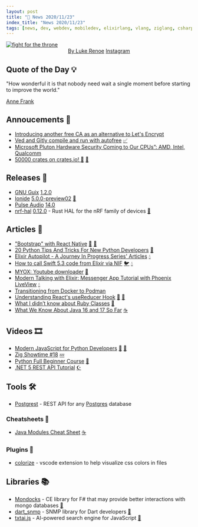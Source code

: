 ```yaml
---
layout: post
title: "📜 News 2020/11/23"
index_title: "News 2020/11/23"
tags: [news, dev, webdev, mobiledev, elixirlang, vlang, ziglang, csharp, fsharp, dotnet, python, swift, java, rust, reactnative, dartlang, vscode, css, postgresql, security, rubylang]
---
```


<a href="https://daily-tech-news.github.io/2020/11/23/news.html">
  <img src="https://user-images.githubusercontent.com/430272/100022706-6a953200-2dc2-11eb-8e27-e3f859590526.jpg"
     alt="fight for the throne"
     class="image">
</a>

<div style="text-align:center">
   <a href="https://www.reddit.com/user/LukeRenoe">By Luke Renoe</a>
   <a href="https://www.instagram.com/lukerenoe/">Instagram</a>
</div>

## Quote of the Day 💡

"How wonderful it is that nobody need wait a single moment before starting to improve the world."

[Anne Frank](https://en.wikipedia.org/wiki/Anne_Frank)

## Annoucements 🥁

- [Introducing another free CA as an alternative to Let's Encrypt](https://scotthelme.co.uk/introducing-another-free-ca-as-an-alternative-to-lets-encrypt)
- [Ved and Gitly compile and run with autofree](https://twitter.com/v_language/status/1330883267294343169) [✅](https://vlang.io "#vlang")
- [Microsoft Pluton Hardware Security Coming to Our CPUs”: AMD, Intel, Qualcomm](https://www.anandtech.com/show/16269/microsoft-pluton-hardware-security-coming-to-our-cpus-amd-intel-qualcomm)
- [50000 crates on crates.io! 🎉](https://twitter.com/rustlang/status/1331020962628767748) [🦀](https://www.rust-lang.org "#rust")

## Releases 🥳

- [GNU Guix](https://guix.gnu.org) [1.2.0](https://guix.gnu.org/en/blog/2020/gnu-guix-1.2.0-released/)
- [Ionide](http://ionide.io) [5.0.0-preview02](https://github.com/ionide/ionide-vscode-fsharp/releases/tag/5.0.0-preview02) [🔷](https://fsharp.org "#fsharp #dotnet")
- [Pulse Audio](https://www.freedesktop.org/wiki/Software/PulseAudio/) [14.0](https://www.freedesktop.org/wiki/Software/PulseAudio/Notes/14.0/)
- [nrf-hal](https://github.com/nrf-rs/nrf-hal) [0.12.0](https://github.com/nrf-rs/nrf-hal/releases/tag/v0.12.0) - Rust HAL for the nRF family of devices [🦀](https://www.rust-lang.org "#rust")

## Articles 📜

- ["Bootstrap" with React Native](https://meienberger.medium.com/bootstrap-with-react-native-or-a-sense-of-usin-61157b4f70e) [🔶](https://developer.mozilla.org/en-US/docs/Web/JavaScript "#javascript") [🔶](https://reactjs.org "#reactjs")
- [20 Python Tips And Tricks For New Python Developers](https://www.programming-hero.com/blog/20-python-tips-and-tricks-for-new-python-developers.html) [🐍](https://www.python.org "#python")
- [Elixir Autopilot - A Journey In Progress Series' Articles](https://dev.to/greghgradwell/series/9780) [💧](https://elixir-lang.org "#elixirlang")
- [How to call Swift 5.3 code from Elixir via NIF](https://zacky1972.medium.com/how-to-call-swift-5-3-code-from-elixir-via-nif-e317bac49c15) [🐦](https://developer.apple.com/swift "#swift") [💧](https://elixir-lang.org "#elixirlang")
- [MYOX: Youtube downloader](https://kakoc.blog/blog/myox-youtube-downloader/) [🦀](https://www.rust-lang.org "#rust")
- [Modern Talking with Elixir: Messenger App Tutorial with Phoenix LiveView](https://curiosum.dev/blog/elixir-phoenix-liveview-messenger-part-1) [💧](https://elixir-lang.org "#elixirlang")
- [Transitioning from Docker to Podman](https://developers.redhat.com/blog/2020/11/19/transitioning-from-docker-to-podman/)
- [Understanding React's useReducer Hook](https://ui.dev/usereducer) [🔶](https://developer.mozilla.org/en-US/docs/Web/JavaScript "#javascript") [🔶](https://reactjs.org "#reactjs")
- [What I didn’t know about Ruby Classes](https://dumas-olivier.medium.com/what-i-didnt-know-about-ruby-classes-9de64ee40d4d) [🔻](https://www.ruby-lang.org "#ruby")
- [What We Know About Java 16 and 17 So Far](https://www.infoq.com/news/2020/11/java16-so-far/) [☕️](https://www.java.com "#java")

## Videos 🎞

- [Modern JavaScript for Python Developers](https://www.youtube.com/watch?v=hdAv2Fju5g8) [🔶](https://developer.mozilla.org/en-US/docs/Web/JavaScript "#javascript") [🐍](https://www.python.org "#python")
- [Zig Showtime #18](https://www.youtube.com/watch?v=LKRTRJtNttg) [💤](https://ziglang.org "#ziglang")
- [Python Full Beginner Course](https://www.youtube.com/watch?v=29VsYfLS7k8) [🐍](https://www.python.org "#python")
- [.NET 5 REST API Tutorial](https://www.youtube.com/playlist?list=PLeD0-5Hw0ZJ_GlY21kfzfQD-N17i8pdTS) [☪️ ](https://docs.microsoft.com/en-us/dotnet/csharp "#csharp #dotnet")

## Tools 🛠

- [Postgrest](https://github.com/PostgREST/postgrest) - REST API for any [Postgres](https://www.postgresql.org) database

### Cheatsheets 🦖

- [Java Modules Cheat Sheet](https://nipafx.dev/build-modules) [☕️](https://www.java.com "#java")

### Plugins 🔌

- [colorize](https://marketplace.visualstudio.com/items?itemName=kamikillerto.vscode-colorize) - vscode extension to help visualize css colors in files

## Libraries 📚

- [Mondocks](https://github.com/AngelMunoz/Mondocks/) - CE library for F# that may provide better interactions with mongo databases [🔷](https://fsharp.org "#fsharp #dotnet")
- [dart_snmp](https://pub.dev/packages/dart_snmp) - SNMP library for Dart developers [🎯](https://dart.dev "#dartlang")
- [txtai.js](https://github.com/neuml/txtai.js) - AI-powered search engine for JavaScript [🔶](https://developer.mozilla.org/en-US/docs/Web/JavaScript "#javascript")


